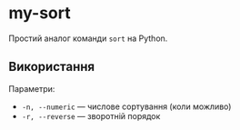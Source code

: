 # my-sort

Простий аналог команди `sort` на Python.

## Використання


Параметри:
- `-n, --numeric` — числове сортування (коли можливо)
- `-r, --reverse` — зворотній порядок
